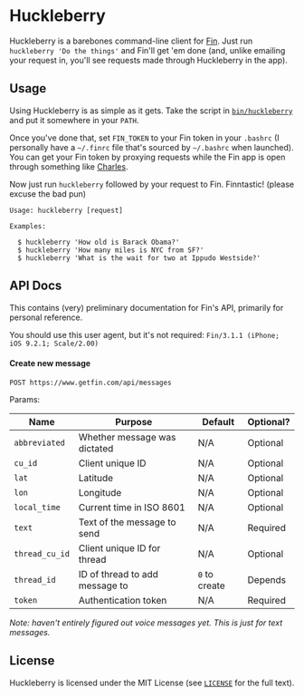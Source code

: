 # Huckleberry

Huckleberry is a barebones command-line client for [Fin](https://getfin.com).
Just run `huckleberry 'Do the things'` and Fin'll get 'em done (and, unlike
emailing your request in, you'll see requests made through Huckleberry in the
app).

## Usage

Using Huckleberry is as simple as it gets. Take the script in
[`bin/huckleberry`](bin/huckleberry) and put it somewhere in your `PATH`.

Once you've done that, set `FIN_TOKEN` to your Fin token in your `.bashrc` (I
personally have a `~/.finrc` file that's sourced by `~/.bashrc` when launched).
You can get your Fin token by proxying requests while the Fin app is open
through something like [Charles](https://www.charlesproxy.com/).

Now just run `huckleberry` followed by your request to Fin. Finntastic! (please
excuse the bad pun)

```
Usage: huckleberry [request]

Examples:

  $ huckleberry 'How old is Barack Obama?'
  $ huckleberry 'How many miles is NYC from SF?'
  $ huckleberry 'What is the wait for two at Ippudo Westside?'
```

## API Docs

This contains (very) preliminary documentation for Fin's API, primarily for
personal reference.

You should use this user agent, but it's not required: `Fin/3.1.1 (iPhone; iOS
9.2.1; Scale/2.00)`

#### Create new message

    POST https://www.getfin.com/api/messages

Params:

| Name           | Purpose                        | Default       | Optional? |
| -------------- | ------------------------------ | ------------- | --------  |
| `abbreviated`  | Whether message was dictated   | N/A           | Optional  |
| `cu_id`        | Client unique ID               | N/A           | Optional  |
| `lat`          | Latitude                       | N/A           | Optional  |
| `lon`          | Longitude                      | N/A           | Optional  |
| `local_time`   | Current time in ISO 8601       | N/A           | Optional  |
| `text`         | Text of the message to send    | N/A           | Required  |
| `thread_cu_id` | Client unique ID for thread    | N/A           | Optional  |
| `thread_id`    | ID of thread to add message to | `0` to create | Depends   |
| `token`        | Authentication token           | N/A           | Required  |

_Note: haven't entirely figured out voice messages yet. This is just for text
messages._

## License

Huckleberry is licensed under the MIT License (see [`LICENSE`](LICENSE) for the
full text).
